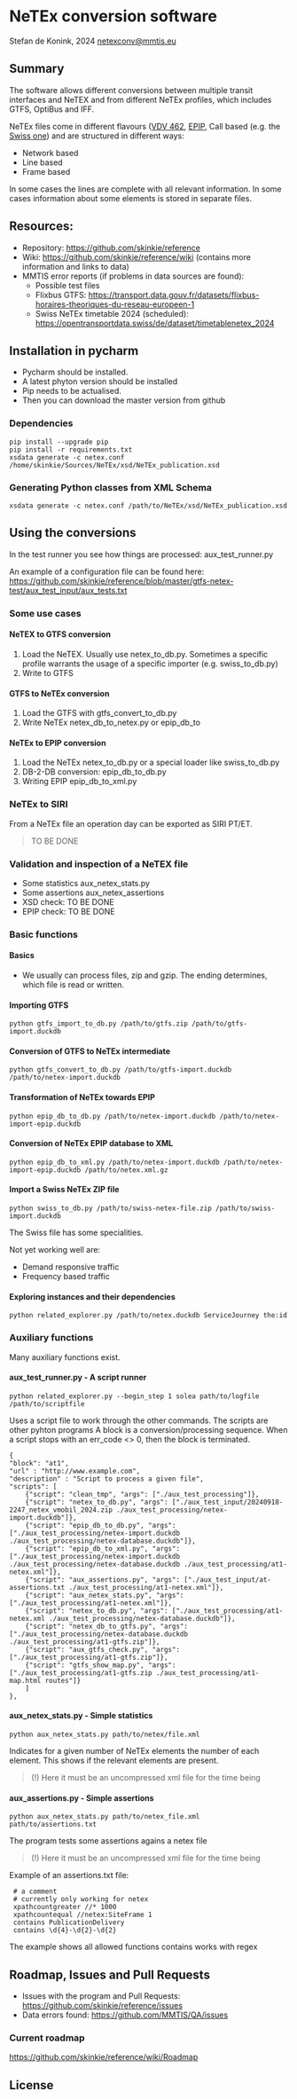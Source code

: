 # NeTEx conversion software
Stefan de Konink, 2024 <netexconv@mmtis.eu>

## Summary
The software allows different conversions between multiple transit interfaces and NeTEX and from different NeTEx profiles, which includes GTFS, OptiBus and IFF.

NeTEx files come in different flavours ([VDV 462](https://www.vdv.de/oepnv-datenmodell.aspx), [EPIP](https://data4pt.org/w/index.php?title=Main_Page#NeTEx_EPIP), Call based (e.g. the [Swiss one](https://www.oev-info.ch/sites/default/files/2024-05/NeTEx_Core-Realisation_Guide_TP_Suisse-v1.00.pdf)) and are structured in different ways:
* Network based
* Line based
* Frame based

In some cases the lines are complete with all relevant information. In some cases information about some
elements is stored in separate files.

## Resources:
* Repository: https://github.com/skinkie/reference
* Wiki: https://github.com/skinkie/reference/wiki (contains more information and links to data)
* MMTIS error reports (if problems in data sources are found):
  * Possible test files
  * Flixbus GTFS: https://transport.data.gouv.fr/datasets/flixbus-horaires-theoriques-du-reseau-europeen-1
  * Swiss NeTEx timetable 2024 (scheduled): https://opentransportdata.swiss/de/dataset/timetablenetex_2024

## Installation in pycharm
* Pycharm should  be installed.
* A latest phyton version should be installed
* Pip needs to be actualised.
* Then you can download the master version from github

### Dependencies
```
pip install --upgrade pip
pip install -r requirements.txt
xsdata generate -c netex.conf /home/skinkie/Sources/NeTEx/xsd/NeTEx_publication.xsd
```
### Generating Python classes from XML Schema
`xsdata generate -c netex.conf /path/to/NeTEx/xsd/NeTEx_publication.xsd`

## Using the conversions

In the test runner you see how things are processed:  aux_test_runner.py

An example of a configuration file can be found here: https://github.com/skinkie/reference/blob/master/gtfs-netex-test/aux_test_input/aux_tests.txt

### Some use cases

#### NeTEX to GTFS conversion
1. Load the NeTEX. Usually use netex_to_db.py. Sometimes a specific profile warrants the usage of a specific importer (e.g. swiss_to_db.py)
2. Write to GTFS

#### GTFS to NeTEx conversion
1. Load the GTFS with gtfs_convert_to_db.py
2. Write NeTEx  netex_db_to_netex.py or epip_db_to

#### NeTEx to EPIP conversion
1. Load the NeTEx netex_to_db.py or a special loader like swiss_to_db.py
2. DB-2-DB conversion: epip_db_to_db.py
3. Writing EPIP epip_db_to_xml.py

### NeTEx to SIRI 
From a NeTEx file an operation day can be exported as SIRI PT/ET.

> TO BE DONE

### Validation and inspection of a NeTEX file
* Some statistics aux_netex_stats.py
* Some assertions aux_netex_assertions
* XSD check: TO BE DONE
* EPIP check: TO BE DONE

### Basic functions

#### Basics
* We usually can process files, zip and gzip. The ending determines, which file is read or written.

#### Importing GTFS
`python gtfs_import_to_db.py /path/to/gtfs.zip /path/to/gtfs-import.duckdb`

####  Conversion of GTFS to NeTEx intermediate
`python gtfs_convert_to_db.py /path/to/gtfs-import.duckdb /path/to/netex-import.duckdb`

####  Transformation of NeTEx towards EPIP
`python epip_db_to_db.py /path/to/netex-import.duckdb /path/to/netex-import-epip.duckdb`

####  Conversion of NeTEx EPIP database to XML
`python epip_db_to_xml.py /path/to/netex-import.duckdb /path/to/netex-import-epip.duckdb /path/to/netex.xml.gz`

####  Import a Swiss NeTEx ZIP file
`python swiss_to_db.py /path/to/swiss-netex-file.zip /path/to/swiss-import.duckdb`

The Swiss file has some specialities.

Not yet working well are:
* Demand responsive traffic
* Frequency based traffic

####  Exploring instances and their dependencies
`python related_explorer.py /path/to/netex.duckdb ServiceJourney the:id`

### Auxiliary functions
Many auxiliary functions exist.

#### aux_test_runner.py - A script runner
`python related_explorer.py --begin_step 1 solea path/to/logfile  /path/to/scriptfile`

Uses a script file to work through the other commands. The scripts are other pyhton programs
A block is a conversion/processing sequence. When a script stops with an err_code <> 0, then the block is terminated.

    {
    "block": "at1",
    "url" : "http://www.example.com",
    "description" : "Script to process a given file",
    "scripts": [
        {"script": "clean_tmp", "args": ["./aux_test_processing"]},
        {"script": "netex_to_db.py", "args": ["./aux_test_input/20240918-2247_netex_vmobil_2024.zip ./aux_test_processing/netex-import.duckdb"]},
        {"script": "epip_db_to_db.py", "args": ["./aux_test_processing/netex-import.duckdb ./aux_test_processing/netex-database.duckdb"]},
        {"script": "epip_db_to_xml.py", "args": ["./aux_test_processing/netex-import.duckdb ./aux_test_processing/netex-database.duckdb ./aux_test_processing/at1-netex.xml"]},
        {"script": "aux_assertions.py", "args": ["./aux_test_input/at-assertions.txt ./aux_test_processing/at1-netex.xml"]},
        {"script": "aux_netex_stats.py", "args": ["./aux_test_processing/at1-netex.xml"]},
        {"script": "netex_to_db.py", "args": ["./aux_test_processing/at1-netex.xml ./aux_test_processing/netex-database.duckdb"]},
        {"script": "netex_db_to_gtfs.py", "args": ["./aux_test_processing/netex-database.duckdb ./aux_test_processing/at1-gtfs.zip"]},
        {"script": "aux_gtfs_check.py", "args": ["./aux_test_processing/at1-gtfs.zip"]},
        {"script": "gtfs_show_map.py", "args": ["./aux_test_processing/at1-gtfs.zip ./aux_test_processing/at1-map.html routes"]}
        ]
    },


#### aux_netex_stats.py - Simple statistics

`python aux_netex_stats.py path/to/netex/file.xml`

Indicates for a given number of NeTEx elements the number of each element.
This shows if the relevant elements are present.

> (!) Here it must be an uncompressed xml file for the time being 

#### aux_assertions.py - Simple assertions

`python aux_netex_stats.py path/to/netex_file.xml path/to/assertions.txt`

The program tests some assertions agains a netex file 

> (!) Here it must be an uncompressed xml file for the time being 

Example of an assertions.txt file:

     # a comment
     # currently only working for netex
     xpathcountgreater //* 1000
     xpathcountequal //netex:SiteFrame 1
     contains PublicationDelivery
     contains \d{4}-\d{2}-\d{2}

The example shows all allowed functions contains works with regex

## Roadmap, Issues and Pull Requests
* Issues with the program and Pull Requests: https://github.com/skinkie/reference/issues
* Data errors found: https://github.com/MMTIS/QA/issues

### Current roadmap
https://github.com/skinkie/reference/wiki/Roadmap

## License
